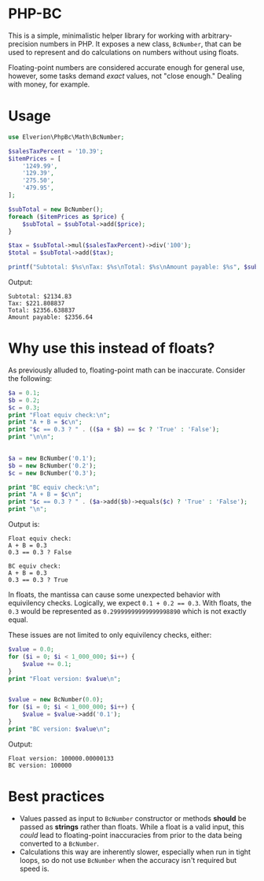 # PHP-BC

This is a simple, minimalistic helper library for working with arbitrary-precision numbers in PHP.
It exposes a new class, `BcNumber`, that can be used to represent and do calculations on numbers
without using floats.

Floating-point numbers are considered accurate enough for general use, however, some tasks demand
_exact_ values, not "close enough." Dealing with money, for example.

# Usage

```php
use Elverion\PhpBc\Math\BcNumber;

$salesTaxPercent = '10.39';
$itemPrices = [
    '1249.99',
    '129.39',
    '275.50',
    '479.95',
];

$subTotal = new BcNumber();
foreach ($itemPrices as $price) {
    $subTotal = $subTotal->add($price);
}

$tax = $subTotal->mul($salesTaxPercent)->div('100');
$total = $subTotal->add($tax);

printf("Subtotal: $%s\nTax: $%s\nTotal: $%s\nAmount payable: $%s", $subTotal, $tax, $total, $total->ceil(2));
```

Output:

```text
Subtotal: $2134.83
Tax: $221.808837
Total: $2356.638837
Amount payable: $2356.64
```

# Why use this instead of floats?

As previously alluded to, floating-point math can be inaccurate. Consider the following:

```php
$a = 0.1;
$b = 0.2;
$c = 0.3;
print "Float equiv check:\n";
print "A + B = $c\n";
print "$c == 0.3 ? " . (($a + $b) == $c ? 'True' : 'False');
print "\n\n";
 

$a = new BcNumber('0.1');
$b = new BcNumber('0.2');
$c = new BcNumber('0.3');

print "BC equiv check:\n";
print "A + B = $c\n";
print "$c == 0.3 ? " . ($a->add($b)->equals($c) ? 'True' : 'False');
print "\n";
```

Output is:

```text
Float equiv check:
A + B = 0.3
0.3 == 0.3 ? False

BC equiv check:
A + B = 0.3
0.3 == 0.3 ? True
```

In floats, the mantissa can cause some unexpected behavior with equivilency checks.
Logically, we expect `0.1 + 0.2 == 0.3`. With floats, the `0.3` would be represented as `0.29999999999999998890` which is not exactly equal.

These issues are not limited to only equivilency checks, either:

```php
$value = 0.0;
for ($i = 0; $i < 1_000_000; $i++) {
    $value += 0.1;
}
print "Float version: $value\n";


$value = new BcNumber(0.0);
for ($i = 0; $i < 1_000_000; $i++) {
    $value = $value->add('0.1');
}
print "BC version: $value\n";
```

Output:

```text
Float version: 100000.00000133
BC version: 100000
```

# Best practices

- Values passed as input to `BcNumber` constructor or methods **should** be passed as **strings** rather than floats. While a float is a valid input, this _could_ lead to floating-point inaccuracies from prior to the data being converted to a `BcNumber`.
- Calculations this way are inherently slower, especially when run in tight loops, so do not use `BcNumber` when the accuracy isn't required but speed is.
